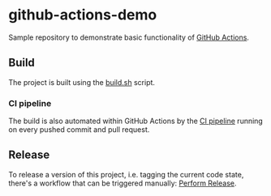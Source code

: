 # github-actions-demo
Sample repository to demonstrate basic functionality of [GitHub Actions](https://docs.github.com/en/actions).

## Build
The project is built using the [build.sh](build.sh) script.

### CI pipeline
The build is also automated within GitHub Actions by the [CI pipeline](.github/workflows/ci-pipeline.yml) running on every pushed commit and pull request.

## Release
To release a version of this project, i.e. tagging the current code state, there's a workflow that can be triggered manually: [Perform Release](https://github.com/christopherfrieler/github-actions-demo/actions/workflows/release-trigger.yml).
